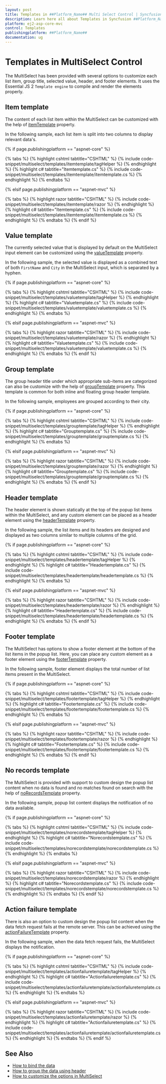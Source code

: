 ```yaml
---
layout: post
title: Templates in ##Platform_Name## Multi Select Control | Syncfusion
description: Learn here all about Templates in Syncfusion ##Platform_Name## Multi Select component of Syncfusion Essential JS 2 and more.
platform: ej2-asp-core-mvc
control: Templates
publishingplatform: ##Platform_Name##
documentation: ug
---
```



# Templates in MultiSelect Control

The MultiSelect has been provided with several options to customize each list item, group title, selected value, header, and footer elements. It uses the Essential JS 2 `Template engine` to compile and render the elements properly.

## Item template

The content of each list item within the MultiSelect can be customized with the help of [itemTemplate](https://help.syncfusion.com/cr/cref_files/aspnetcore-js2/Syncfusion.EJ2~Syncfusion.EJ2.DropDowns.MultiSelect~ItemTemplate.html) property.

In the following sample, each list item is split into two columns to display relevant data's.

{% if page.publishingplatform == "aspnet-core" %}

{% tabs %}
{% highlight cshtml tabtitle="CSHTML" %}
{% include code-snippet/multiselect/templates/itemtemplate/tagHelper %}
{% endhighlight %}
{% highlight c# tabtitle="Itemtemplate.cs" %}
{% include code-snippet/multiselect/templates/itemtemplate/itemtemplate.cs %}
{% endhighlight %}
{% endtabs %}

{% elsif page.publishingplatform == "aspnet-mvc" %}

{% tabs %}
{% highlight razor tabtitle="CSHTML" %}
{% include code-snippet/multiselect/templates/itemtemplate/razor %}
{% endhighlight %}
{% highlight c# tabtitle="Itemtemplate.cs" %}
{% include code-snippet/multiselect/templates/itemtemplate/itemtemplate.cs %}
{% endhighlight %}
{% endtabs %}
{% endif %}



## Value template

The currently selected value that is displayed by default on the MultiSelect input element can be customized using the [valueTemplate](https://help.syncfusion.com/cr/cref_files/aspnetcore-js2/Syncfusion.EJ2~Syncfusion.EJ2.DropDowns.MultiSelect~ValueTemplate.html) property.

In the following sample, the selected value is displayed as a combined text of both `FirstName` and `City` in the MultiSelect input, which is separated by a hyphen.

{% if page.publishingplatform == "aspnet-core" %}

{% tabs %}
{% highlight cshtml tabtitle="CSHTML" %}
{% include code-snippet/multiselect/templates/valuetemplate/tagHelper %}
{% endhighlight %}
{% highlight c# tabtitle="Valuetemplate.cs" %}
{% include code-snippet/multiselect/templates/valuetemplate/valuetemplate.cs %}
{% endhighlight %}
{% endtabs %}

{% elsif page.publishingplatform == "aspnet-mvc" %}

{% tabs %}
{% highlight razor tabtitle="CSHTML" %}
{% include code-snippet/multiselect/templates/valuetemplate/razor %}
{% endhighlight %}
{% highlight c# tabtitle="Valuetemplate.cs" %}
{% include code-snippet/multiselect/templates/valuetemplate/valuetemplate.cs %}
{% endhighlight %}
{% endtabs %}
{% endif %}



## Group template

The group header title under which appropriate sub-items are categorized can also be customize with the help of [groupTemplate](https://help.syncfusion.com/cr/cref_files/aspnetcore-js2/Syncfusion.EJ2~Syncfusion.EJ2.DropDowns.MultiSelect~GroupTemplate.html) property. This template is common for both inline and floating group header template.

In the following sample, employees are grouped according to their city.

{% if page.publishingplatform == "aspnet-core" %}

{% tabs %}
{% highlight cshtml tabtitle="CSHTML" %}
{% include code-snippet/multiselect/templates/grouptemplate/tagHelper %}
{% endhighlight %}
{% highlight c# tabtitle="Grouptemplate.cs" %}
{% include code-snippet/multiselect/templates/grouptemplate/grouptemplate.cs %}
{% endhighlight %}
{% endtabs %}

{% elsif page.publishingplatform == "aspnet-mvc" %}

{% tabs %}
{% highlight razor tabtitle="CSHTML" %}
{% include code-snippet/multiselect/templates/grouptemplate/razor %}
{% endhighlight %}
{% highlight c# tabtitle="Grouptemplate.cs" %}
{% include code-snippet/multiselect/templates/grouptemplate/grouptemplate.cs %}
{% endhighlight %}
{% endtabs %}
{% endif %}



## Header template

The header element is shown statically at the top of the popup list items within the MultiSelect, and any custom element can be placed as a header element using the [headerTemplate](https://help.syncfusion.com/cr/cref_files/aspnetcore-js2/Syncfusion.EJ2~Syncfusion.EJ2.DropDowns.MultiSelect~HeaderTemplate.html) property.

In the following sample, the list items and its headers are designed and displayed as two columns similar to multiple columns of the grid.

{% if page.publishingplatform == "aspnet-core" %}

{% tabs %}
{% highlight cshtml tabtitle="CSHTML" %}
{% include code-snippet/multiselect/templates/headertemplate/tagHelper %}
{% endhighlight %}
{% highlight c# tabtitle="Headertemplate.cs" %}
{% include code-snippet/multiselect/templates/headertemplate/headertemplate.cs %}
{% endhighlight %}
{% endtabs %}

{% elsif page.publishingplatform == "aspnet-mvc" %}

{% tabs %}
{% highlight razor tabtitle="CSHTML" %}
{% include code-snippet/multiselect/templates/headertemplate/razor %}
{% endhighlight %}
{% highlight c# tabtitle="Headertemplate.cs" %}
{% include code-snippet/multiselect/templates/headertemplate/headertemplate.cs %}
{% endhighlight %}
{% endtabs %}
{% endif %}



## Footer template

The MultiSelect has options to show a footer element at the bottom of the list items in the popup list. Here, you can place any custom element as a footer element using the [footerTemplate](https://help.syncfusion.com/cr/cref_files/aspnetcore-js2/Syncfusion.EJ2~Syncfusion.EJ2.DropDowns.MultiSelect~FooterTemplate.html) property.

In the following sample, footer element displays the total number of list items present in the MultiSelect.

{% if page.publishingplatform == "aspnet-core" %}

{% tabs %}
{% highlight cshtml tabtitle="CSHTML" %}
{% include code-snippet/multiselect/templates/footertemplate/tagHelper %}
{% endhighlight %}
{% highlight c# tabtitle="Footertemplate.cs" %}
{% include code-snippet/multiselect/templates/footertemplate/footertemplate.cs %}
{% endhighlight %}
{% endtabs %}

{% elsif page.publishingplatform == "aspnet-mvc" %}

{% tabs %}
{% highlight razor tabtitle="CSHTML" %}
{% include code-snippet/multiselect/templates/footertemplate/razor %}
{% endhighlight %}
{% highlight c# tabtitle="Footertemplate.cs" %}
{% include code-snippet/multiselect/templates/footertemplate/footertemplate.cs %}
{% endhighlight %}
{% endtabs %}
{% endif %}



## No records template

The MultiSelect is provided with support to custom design the popup list content when no data is found and no matches found on search with the help of [noRecordsTemplate](https://help.syncfusion.com/cr/cref_files/aspnetcore-js2/Syncfusion.EJ2~Syncfusion.EJ2.DropDowns.MultiSelect~NoRecordsTemplate.html) property.

In the following sample, popup list content displays the notification of no data available.

{% if page.publishingplatform == "aspnet-core" %}

{% tabs %}
{% highlight cshtml tabtitle="CSHTML" %}
{% include code-snippet/multiselect/templates/norecordstemplate/tagHelper %}
{% endhighlight %}
{% highlight c# tabtitle="Norecordstemplate.cs" %}
{% include code-snippet/multiselect/templates/norecordstemplate/norecordstemplate.cs %}
{% endhighlight %}
{% endtabs %}

{% elsif page.publishingplatform == "aspnet-mvc" %}

{% tabs %}
{% highlight razor tabtitle="CSHTML" %}
{% include code-snippet/multiselect/templates/norecordstemplate/razor %}
{% endhighlight %}
{% highlight c# tabtitle="Norecordstemplate.cs" %}
{% include code-snippet/multiselect/templates/norecordstemplate/norecordstemplate.cs %}
{% endhighlight %}
{% endtabs %}
{% endif %}



## Action failure template

There is also an option to custom design the popup list content when the data fetch request fails at the remote server. This can be achieved using the [actionFailureTemplate](https://help.syncfusion.com/cr/cref_files/aspnetcore-js2/Syncfusion.EJ2~Syncfusion.EJ2.DropDowns.MultiSelect~ActionFailureTemplate.html) property.

In the following sample, when the data fetch request fails, the MultiSelect displays the notification.

{% if page.publishingplatform == "aspnet-core" %}

{% tabs %}
{% highlight cshtml tabtitle="CSHTML" %}
{% include code-snippet/multiselect/templates/actionfailuretemplate/tagHelper %}
{% endhighlight %}
{% highlight c# tabtitle="Actionfailuretemplate.cs" %}
{% include code-snippet/multiselect/templates/actionfailuretemplate/actionfailuretemplate.cs %}
{% endhighlight %}
{% endtabs %}

{% elsif page.publishingplatform == "aspnet-mvc" %}

{% tabs %}
{% highlight razor tabtitle="CSHTML" %}
{% include code-snippet/multiselect/templates/actionfailuretemplate/razor %}
{% endhighlight %}
{% highlight c# tabtitle="Actionfailuretemplate.cs" %}
{% include code-snippet/multiselect/templates/actionfailuretemplate/actionfailuretemplate.cs %}
{% endhighlight %}
{% endtabs %}
{% endif %}



## See Also

* [How to bind the data](./data-binding/)
* [How to group the data using header](./grouping/)
* [How to customize the options in MultiSelect](./chip-customization/)
